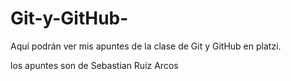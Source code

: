 # Git-y-GitHub-
Aquí podrán ver mis apuntes de la clase de Git y GitHub en platzi.

los apuntes son de Sebastian Ruiz Arcos 
